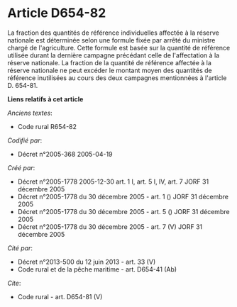# Article D654-82

La fraction des quantités de référence individuelles affectée à la réserve nationale est déterminée selon une formule fixée
par arrêté du ministre chargé de l'agriculture. Cette formule est basée sur la quantité de référence utilisée durant la
dernière campagne précédant celle de l'affectation à la réserve nationale. La fraction de la quantité de référence affectée à
la réserve nationale ne peut excéder le montant moyen des quantités de référence inutilisées au cours des deux campagnes
mentionnées à l'article D. 654-81.

**Liens relatifs à cet article**

_Anciens textes_:

  - Code rural R654-82

_Codifié par_:

  - Décret n°2005-368 2005-04-19

_Créé par_:

  - Décret n°2005-1778 2005-12-30 art. 1 I, art. 5 I, IV, art. 7 JORF 31 décembre 2005
  - Décret n°2005-1778 du 30 décembre 2005 - art. 1 () JORF 31 décembre 2005
  - Décret n°2005-1778 du 30 décembre 2005 - art. 5 () JORF 31 décembre 2005
  - Décret n°2005-1778 du 30 décembre 2005 - art. 7 (V) JORF 31 décembre 2005

_Cité par_:

  - Décret n°2013-500 du 12 juin 2013 - art. 33 (V)
  - Code rural et de la pêche maritime - art. D654-41 (Ab)

_Cite_:

  - Code rural - art. D654-81 (V)
